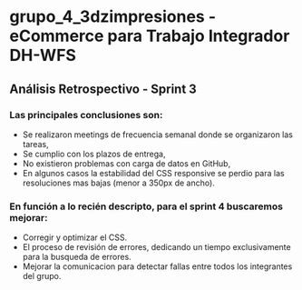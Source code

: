 # grupo_4_3dzimpresiones - eCommerce para Trabajo Integrador DH-WFS

## Análisis Retrospectivo - Sprint 3

### Las principales conclusiones son:

- Se realizaron meetings de frecuencia semanal donde se organizaron las tareas,
- Se cumplio con los plazos de entrega,
- No existieron problemas con carga de datos en GitHub,
- En algunos casos la estabilidad del CSS responsive se perdio para las resoluciones mas bajas (menor a 350px de ancho).

### En función a lo recién descripto, para el sprint 4 buscaremos mejorar:

- Corregir y optimizar el CSS.
- El proceso de revisión de errores, dedicando un tiempo exclusivamente para la busqueda de errores.
- Mejorar la comunicacion para detectar fallas entre todos los integrantes del grupo.


